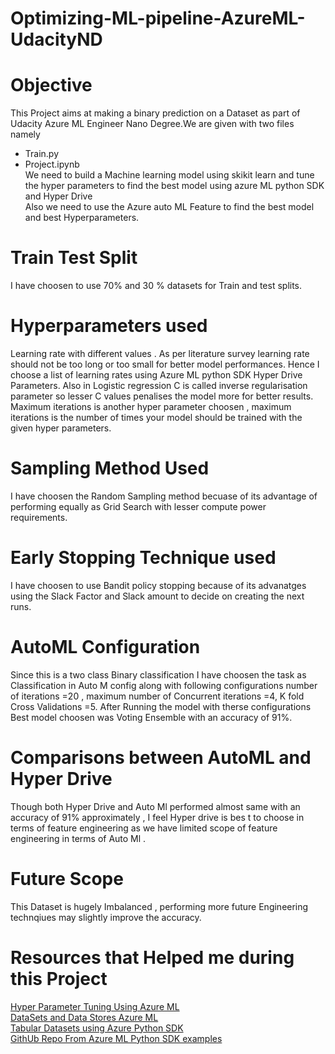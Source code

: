 # Optimizing-ML-pipeline-AzureML-UdacityND
# Objective <br>
This Project aims at making a binary prediction on a Dataset as part of Udacity Azure ML Engineer Nano Degree.We are given with two files namely
- Train.py<br>
- Project.ipynb<br>
We need to build a Machine learning model using skikit learn and tune the hyper parameters to find the best model using azure ML python SDK and Hyper Drive<br>
Also we need to  use the Azure auto ML Feature  to find the best model and best Hyperparameters.<br>
# Train Test Split<br>
I have choosen to use 70% and 30 % datasets for Train and test splits.<br>
# Hyperparameters used
Learning rate with different values . As per literature survey learning rate should not be too long or too small for better model performances. Hence I choose a list of learning rates
using Azure ML python SDK Hyper Drive Parameters. Also in Logistic  regression  C is called inverse regularisation parameter so lesser  C values penalises the model more for better results.<br>
Maximum iterations is another hyper parameter choosen , maximum iterations is the number of times your model should be trained with the  given hyper parameters.<br>
# Sampling Method Used<br>
I have choosen the Random Sampling method  becuase of its advantage of performing equally as Grid Search with lesser compute power requirements.<br>
# Early Stopping Technique used <br>
I have choosen to use Bandit policy stopping because of its advanatges using the Slack Factor and Slack amount to decide  on  creating the next runs. <br>
# AutoML Configuration<br>
Since this is a two class Binary classification I have choosen the task as Classification in Auto M config along with following configurations  number of iterations =20 , maximum number of Concurrent iterations =4, K fold Cross Validations =5. After Running the model with therse configurations Best model choosen was Voting Ensemble with an accuracy of 91%.
# Comparisons between AutoML and Hyper Drive<br>
Though both Hyper Drive and Auto Ml performed almost same with an accuracy of 91% approximately , I feel Hyper drive is bes t to choose in terms of feature engineering as we have limited scope of feature engineering in terms of Auto Ml .<br>
# Future Scope<br>
This Dataset is hugely Imbalanced , performing more future Engineering technqiues may slightly improve the accuracy.<br>
# Resources that Helped me during this Project
[Hyper Parameter Tuning Using Azure ML](https://docs.microsoft.com/en-us/azure/machine-learning/how-to-tune-hyperparameters)<br>
[DataSets and Data Stores Azure ML](https://docs.microsoft.com/en-us/azure/machine-learning/how-to-create-register-datasets)<br>
[Tabular Datasets using Azure Python SDK](https://docs.microsoft.com/en-us/python/api/azureml-core/azureml.data.dataset_factory.tabulardatasetfactory?view=azure-ml-py)<br>
[GithUb Repo From Azure ML Python SDK examples](https://github.com/Azure/MachineLearningNotebooks/blob/master/tutorials/create-first-ml-experiment/tutorial-1st-experiment-sdk-train.ipynb)
